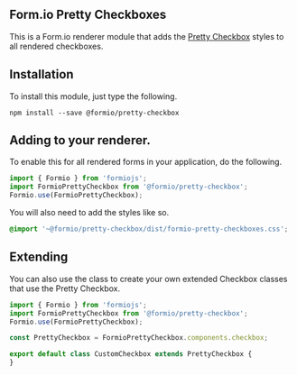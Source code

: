 Form.io Pretty Checkboxes
-------------------------
This is a Form.io renderer module that adds the [Pretty Checkbox](https://lokesh-coder.github.io/pretty-checkbox/) styles to all rendered checkboxes.

## Installation
To install this module, just type the following.

```
npm install --save @formio/pretty-checkbox
```

## Adding to your renderer.
To enable this for all rendered forms in your application, do the following.

```js
import { Formio } from 'formiojs';
import FormioPrettyCheckbox from '@formio/pretty-checkbox';
Formio.use(FormioPrettyCheckbox);
```

You will also need to add the styles like so.

```css
@import '~@formio/pretty-checkbox/dist/formio-pretty-checkboxes.css';
```

## Extending
You can also use the class to create your own extended Checkbox classes that use the Pretty Checkbox.

```js
import { Formio } from 'formiojs';
import FormioPrettyCheckbox from '@formio/pretty-checkbox';
Formio.use(FormioPrettyCheckbox);

const PrettyCheckbox = FormioPrettyCheckbox.components.checkbox;

export default class CustomCheckbox extends PrettyCheckbox {
}
```
